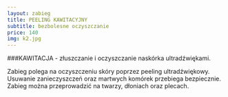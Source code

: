 ```yaml
---
layout: zabieg
title: PEELING KAWITACYJNY
subtitle: bezbolesne oczyszczanie
price: 140
img: k2.jpg
---
```

###KAWITACJA - złuszczanie i oczyszczanie naskórka ultradźwiękami.

Zabieg polega na oczyszczeniu skóry poprzez peeling ultradźwiękowy. Usuwanie zanieczyszczeń oraz martwych komórek przebiega bezpiecznie. Zabieg można przeprowadzić na twarzy, dłoniach oraz plecach.